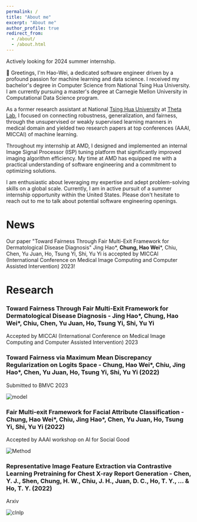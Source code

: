 ```yaml
---
permalink: /
title: "About me"
excerpt: "About me"
author_profile: true
redirect_from: 
  - /about/
  - /about.html
---
```

Actively looking for 2024 summer internship.

👋 Greetings, I'm Hao-Wei, a dedicated software engineer driven by a profound passion for machine learning and data science. I received my bachelor's degree in Computer Science from National Tsing Hua University. I am currently pursuing a master's degree at Carnegie Mellon University in Computational Data Science program. 
  
As a former research assistant at National [Tsing Hua University](https://nthu-en.site.nthu.edu.tw/) at [Theta Lab](http://theta.cs.nthu.edu.tw/), I focused on connecting robustness, generalization, and fairness, through the unsupervised or weakly supervised learning manners in medical domain and yielded two research papers at top conferences (AAAI, MICCAI) of machine learning.

Throughout my internship at AMD, I designed and implemented an internal Image Signal Processor (ISP) tuning platform that significantly improved imaging algorithm efficiency. My time at AMD has equipped me with a practical understanding of software engineering and a commitment to optimizing solutions.

I am enthusiastic about leveraging my expertise and adept problem-solving skills on a global scale. Currently, I am in active pursuit of a summer internship opportunity within the United States. Please don't hesitate to reach out to me to talk about potential software engineering openings.



News
====== 
Our paper "Toward Fairness Through Fair Multi-Exit Framework for Dermatological Disease Diagnosis" Jing Hao*, **Chung, Hao Wei***, Chiu, Chen, Yu Juan, Ho, Tsung Yi, Shi, Yu Yi is accepted by MICCAI (International Conference on Medical Image Computing and Computer Assisted Intervention) 2023!

Research
====== 
### Toward Fairness Through Fair Multi-Exit Framework for Dermatological Disease Diagnosis - Jing Hao*, **Chung, Hao Wei***, Chiu, Chen, Yu Juan, Ho, Tsung Yi, Shi, Yu Yi 
 
Accepted by MICCAI (International Conference on Medical Image Computing and Computer Assisted Intervention) 2023


### Toward Fairness via Maximum Mean Discrepancy Regularization on Logits Space - **Chung, Hao Wei***, Chiu, Jing Hao*, Chen, Yu Juan, Ho, Tsung Yi, Shi, Yu Yi (2022)

Submitted to BMVC 2023

![model](https://user-images.githubusercontent.com/43490777/203787809-cb81e18e-108d-46db-8cb5-bdfbd87a6641.png)

### Fair Multi-exit Framework for Facial Attribute Classification - **Chung, Hao Wei***, Chiu, Jing Hao*, Chen, Yu Juan, Ho, Tsung Yi, Shi, Yu Yi (2022)


Accepted by AAAI workshop on AI for Social Good 

![Method](https://user-images.githubusercontent.com/43490777/203788375-ea59d791-942f-4d42-87df-26a9f577b381.png)



### Representative Image Feature Extraction via Contrastive Learning Pretraining for Chest X-ray Report Generation - Chen, Y. J., Shen, **Chung, H. W.**, Chiu, J. H., Juan, D. C., Ho, T. Y., ... & Ho, T. Y. (2022)

Arxiv

![clnlp](https://user-images.githubusercontent.com/43490777/203788648-9d0aad88-07bd-4920-9346-988b8968227c.png)


